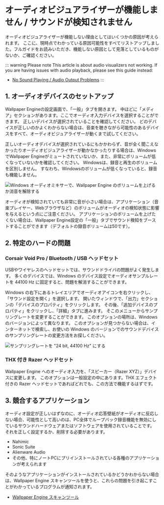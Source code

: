 # オーディオビジュアライザーが機能しません / サウンドが検知されません

オーディオビジュアライザーが機能しない理由としてはいくつかの原因が考えられます。 ここに、現時点でわかっている原因可能性をすべてリストアップしました。フルガイドをお読みいただき、機能しない原因として見落としているものがないか、ご確認ください。

::: warning
Please note This article is about audio visualizers not working. If you are having issues with audio playback, please see this guide instead:

* [No Sound Playing / Audio Output Problems](/audio/nosound)
:::


## 1. オーディオデバイスのセットアップ
Wallpaper Engineの設定画面で、「一般」タブを開きます。 中ほどに「メディア」セクションがあります。ここでオーディオ入力デバイスを選択することができます。 正しいデバイスが選択されていることを確認してください。 どのデバイスが正しいのかよくわからない場合は、音楽を聴きながら可能性のあるデバイスをすべて、オーディオビジュアライザーが動くまで試してください。

正しいオーディオデバイスが選択されているにもかかわらず、音が全く聞こえなかったりオーディオビジュアライザーが動かなかったりする場合は、WindowsでWallpaper Engineがミュートされていないか、また、非常にボリュームが低くなっていないかを確認してください。 Windowsは、録音と再生のボリュームを区別しません。 すなわち、Windowsのボリュームが低くなっていると、録音も機能しません。

![Windows オーディオミキサーで、Wallpaper Engine のボリュームを上げるか消音を解除する](./audiomixer.png)

オーディオが検知されていても非常に音が小さい場合は、アプリケーション（音楽プレイヤー、Webブラウザなど）のボリュームがオーディオの検知状態に影響を与えるという点にご注意ください。 アプリケーションのボリュームを上げたくない場合は、Wallpaper Engine設定の「一般」タブでサウンド検知をブーストすることができます（デフォルトの録音ボリュームは50です）。

## 2. 特定のハードの問題

### Corsair Void Pro / Bluetooth / USB ヘッドセット

USBやワイヤレスのヘッドセットでは、サウンドドライバの問題がよく発生します。 多くのデバイスでは、Windows のデバイス設定でオーディオサンプルレートを 44100 Hz に固定すると、問題を解消することができます。

Windows の右下にあるトレイエリアでオーディオアイコンを右クリックし、「サウンド設定を開く」を選択します。 開いたウィンドウで、「出力」セクションの「デバイスのプロパティ」をクリックします。 その後、「追加デバイスのプロパティ」をクリックし、「詳細」タブに進みます。 そこのメニューからサンプリングレートを変更することができます。 このオプションの場所は、Windows のバージョンによって異なります。 このオプションが見つからない場合は、インターネットで検索し、お使いの Windows のバージョンでのサウンドデバイスのサンプリングレートの変更方法をお探しください。

![サンプリングレートを "24 bit, 44100 Hz" にする](./samplingrate.png)

### THX 付き Razer ヘッドセット

Wallpaper Engine へのオーディオ入力を、「スピーカー（Razer XYZ）」デバイスに変更します。 このオプションは一般設定の中にあります。THX エフェクト付きの Razer ヘッドセットであればどれでも、この方法で機能するはずです。

## 3. 競合するアプリケーション

オーディオ設定が正しいはずなのに、オーディオ応答壁紙がオーディオに反応しない場合、可能性として高いのは、PC全体でループバック録音機能を無効にしているサウンドハードウェアまたはソフトウェアを使用されていることです。 それを正しく設定するか、削除する必要があります。

* Nahimic
* Sonic Suite
* Alienware Audio
* その他、特にノートPCにプリインストールされている各種のアプリケーションが考えられます

そのようなアプリケーションがインストールされているかどうかわからない場合は、Wallpaper Engine スキャンツールを使うと、これらの問題を引き起こすことがわかっているプログラムが通知されます。

* [Wallpaper Engine スキャンツール](/debug/scantool.html)

